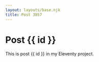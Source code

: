 ```yaml
---
layout: layouts/base.njk
title: Post 3857
---
```


# Post {{ id }}

This is post {{ id }} in my Eleventy project.
